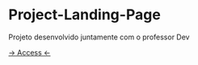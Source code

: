 # Project-Landing-Page
Projeto desenvolvido juntamente com o professor Dev

<a href="https://ericrdgs.github.io/Project-Landing-Page/"> -> Access <- </a>
